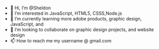 - 👋 Hi, I’m @Sheldon
- 👀 I’m interested in JavaScript, HTML5, CSSS,Node.js 
- 🌱 I’m currently learning more adobe products, graphic design, JavaScript, and 
- 💞️ I’m looking to collaborate on graphic design projects, and website design
- 📫 How to reach me my username @ gmail.com 

<!---
SheldonEDesign/SheldonEDesign is a ✨ special ✨ repository because its `README.md` (this file) appears on your GitHub profile.
You can click the Preview link to take a look at your changes.
--->
